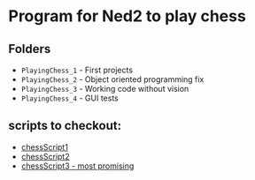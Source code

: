 # Program for Ned2 to play chess

## Folders
- `PlayingChess_1` - First projects
- `PlayingChess_2` - Object oriented programming fix
- `PlayingChess_3` - Working code without vision
- `PlayingChess_4` - GUI tests

## scripts to checkout:
- [chessScript1](https://github.com/siromermer/Dynamic-Chess-Board-Piece-Extraction/tree/master)
- [chessScript2](https://github.com/rondinellimorais/chess_recognition?tab=readme-ov-file)
- [chessScript3 - most promising](https://github.com/sta314/chess_state_recognition)
